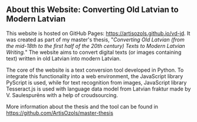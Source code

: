 ## About this Website: Converting Old Latvian to Modern Latvian

This website is hosted on GitHub Pages: https://artisozols.github.io/vd-jd.
It was created as part of my master's thesis, "*Converting Old Latvian (from the mid-18th to the first half of the 20th century) Texts to Modern Latvian Writing.*" The website aims to convert digital texts (or images containing text) written in old Latvian into modern Latvian.

The core of the website is a text conversion tool developed in Python. To integrate this functionality into a web environment, the JavaScript library PyScript is used, while for text recognition from images, JavaScript library Tesseract.js is used with language data model from Latvian fraktur made by V. Saulespurēns with a help of croudsourcing.

More information about the thesis and the tool can be found in https://github.com/ArtisOzols/master-thesis
